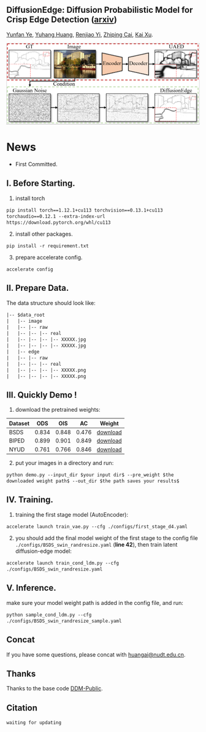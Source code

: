 ## DiffusionEdge: Diffusion Probabilistic Model for Crisp Edge Detection  ([arxiv]())
[Yunfan Ye](https://yunfan1202.github.io), [Yuhang Huang](https://github.com/GuHuangAI), [Renjiao Yi](https://renjiaoyi.github.io/), [Zhiping Cai](), [Kai Xu](http://kevinkaixu.net/index.html).

![Teaser](assets/teaser.png)

[](assets/denoising_process/2018/test.gif)
[](assets/denoising_process/3063/test.gif)
[](assets/denoising_process/5096/test.gif)

# News
- First Committed. 

## I. Before Starting.
1. install torch
~~~
pip install torch==1.12.1+cu113 torchvision==0.13.1+cu113 torchaudio==0.12.1 --extra-index-url https://download.pytorch.org/whl/cu113
~~~
2. install other packages.
~~~
pip install -r requirement.txt
~~~
3. prepare accelerate config.
~~~
accelerate config
~~~

## II. Prepare Data.
The data structure should look like:
```commandline
|-- $data_root
|   |-- image
|   |-- |-- raw
|   |-- |-- |-- real
|   |-- |-- |-- |-- XXXXX.jpg
|   |-- |-- |-- |-- XXXXX.jpg
|   |-- edge
|   |-- |-- raw
|   |-- |-- |-- real
|   |-- |-- |-- |-- XXXXX.png
|   |-- |-- |-- |-- XXXXX.png
```

## III. Quickly Demo !
1. download the pretrained weights:  

| Dataset | ODS   | OIS   | AC    | Weight       |
|---------|-------|-------|-------|--------------|
| BSDS    | 0.834 | 0.848 | 0.476 | [download]() |
| BIPED   | 0.899 | 0.901 | 0.849 | [download]() |
| NYUD    | 0.761 | 0.766 | 0.846 | [download]() |

2. put your images in a directory and run:
~~~
python demo.py --input_dir $your input dir$ --pre_weight $the downloaded weight path$ --out_dir $the path saves your results$
~~~

## IV. Training.
1. training the first stage model (AutoEncoder):
~~~
accelerate launch train_vae.py --cfg ./configs/first_stage_d4.yaml
~~~
2. you should add the final model weight of the first stage to the config file `./configs/BSDS_swin_randresize.yaml` (**line 42**), then train latent diffusion-edge model:
~~~
accelerate launch train_cond_ldm.py --cfg ./configs/BSDS_swin_randresize.yaml
~~~

## V. Inference.
make sure your model weight path is added in the config file, and run:
~~~
python sample_cond_ldm.py --cfg ./configs/BSDS_swin_randresize_sample.yaml
~~~

## Concat
If you have some questions, please concat with huangai@nudt.edu.cn.
## Thanks
Thanks to the base code [DDM-Public](https://github.com/GuHuangAI/DDM-Public).
## Citation
~~~
waiting for updating
~~~